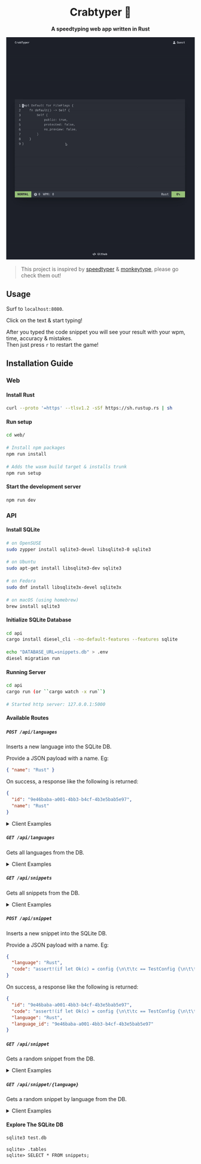 <div align="center">
  <h1>Crabtyper 🦀</h1>
  <p>
    <strong>A speedtyping web app written in Rust</strong>
  </p>
</div>

![demo](./media/demo.gif)

> This project is inspired by [speedtyper](https://www.speedtyper.dev/) & [monkeytype](https://monkeytype.com/), please go check them out!
## Usage

Surf to `localhost:8080`. 

Click on the text & start typing!

After you typed the code snippet you will see your result with your wpm, time, accuracy & mistakes.\
Then just press `r` to restart the game!

## Installation Guide

### Web

#### Install Rust

```sh
curl --proto '=https' --tlsv1.2 -sSf https://sh.rustup.rs | sh
```

#### Run setup
```sh
cd web/

# Install npm packages
npm run install

# Adds the wasm build target & installs trunk
npm run setup
```

#### Start the development server

```sh
npm run dev
```

### API

#### Install SQLite

```sh
# on OpenSUSE
sudo zypper install sqlite3-devel libsqlite3-0 sqlite3

# on Ubuntu
sudo apt-get install libsqlite3-dev sqlite3

# on Fedora
sudo dnf install libsqlite3x-devel sqlite3x

# on macOS (using homebrew)
brew install sqlite3
```

#### Initialize SQLite Database

```sh
cd api
cargo install diesel_cli --no-default-features --features sqlite

echo "DATABASE_URL=snippets.db" > .env
diesel migration run
```

#### Running Server

```sh
cd api
cargo run (or ``cargo watch -x run``)

# Started http server: 127.0.0.1:5000
```

#### Available Routes

##### `POST /api/languages`

Inserts a new language into the SQLite DB.

Provide a JSON payload with a name. Eg:

```json
{ "name": "Rust" }
```

On success, a response like the following is returned:

```json
{
  "id": "9e46baba-a001-4bb3-b4cf-4b3e5bab5e97",
  "name": "Rust"
}
```

<details>
  <summary>Client Examples</summary>

Using [HTTPie](https://httpie.org/):

```sh
http POST localhost:5000/api/languages name=Rust
```

Using cURL:

```sh
curl -S -X POST --header "Content-Type: application/json" --data '{"name":"Rust"}' http://localhost:5000/api/languages
```

</details>

##### `GET /api/languages`

Gets all languages from the DB.

<details>
  <summary>Client Examples</summary>

Using [HTTPie](https://httpie.org/):

```sh
http localhost:5000/api/languages
```

Using cURL:

```sh
curl -S http://localhost:5000/api/languages
```

</details>

##### `GET /api/snippets`

Gets all snippets from the DB.

<details>
  <summary>Client Examples</summary>

Using [HTTPie](https://httpie.org/):

```sh
http localhost:5000/api/snippets
```

Using cURL:

```sh
curl -S http://localhost:5000/api/snippets
```

</details>

##### `POST /api/snippet`

Inserts a new snippet into the SQLite DB.

Provide a JSON payload with a name. Eg:

```json
{
  "language": "Rust",
  "code": "assert!(if let Ok(c) = config {\n\t\tc == TestConfig {\n\t\t\ta: \"test\".into(),\n\t\t\tb: \"test\".into(),\n\t\t}\n\t} else {\n\t\tfalse\n\t})"
}
```

On success, a response like the following is returned:

```json
{
  "id": "9e46baba-a001-4bb3-b4cf-4b3e5bab5e97",
  "code": "assert!(if let Ok(c) = config {\n\t\tc == TestConfig {\n\t\t\ta: \"test\".into(),\n\t\t\tb: \"test\".into(),\n\t\t}\n\t} else {\n\t\tfalse\n\t})",
  "language": "Rust",
  "language_id": "9e46baba-a001-4bb3-b4cf-4b3e5bab5e97"
}
```

##### `GET /api/snippet`

Gets a random snippet from the DB.

<details>
  <summary>Client Examples</summary>

Using [HTTPie](https://httpie.org/):

```sh
http localhost:5000/api/snippet
```

Using cURL:

```sh
curl -S http://localhost:5000/api/snippet
```

</details>

##### `GET /api/snippet/{language}`

Gets a random snippet by language from the DB.

<details>
  <summary>Client Examples</summary>

Using [HTTPie](https://httpie.org/):

```sh
http localhost:5000/api/snippet/Rust
```

Using cURL:

```sh
curl -S http://localhost:5000/api/snippet/Rust
```

</details>

#### Explore The SQLite DB

```sh
sqlite3 test.db
```

```
sqlite> .tables
sqlite> SELECT * FROM snippets;
```

